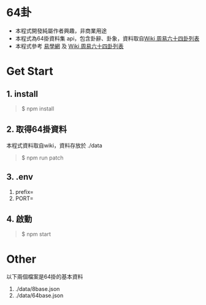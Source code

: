 64卦
===

* 本程式開發純屬作者興趣，非商業用途
* 本程式為64掛資料集 api，包含卦辭、卦象，資料取自[Wiki 周易六十四卦列表](https://zh.wikipedia.org/wiki/%E5%91%A8%E6%98%93%E5%85%AD%E5%8D%81%E5%9B%9B%E5%8D%A6%E5%88%97%E8%A1%A8)
* 本程式參考 [易學網](https://www.eee-learning.com/article/2076) 及 [Wiki 周易六十四卦列表](https://zh.wikipedia.org/wiki/%E5%91%A8%E6%98%93%E5%85%AD%E5%8D%81%E5%9B%9B%E5%8D%A6%E5%88%97%E8%A1%A8)

# Get Start

## 1. install

> $ npm install

## 2. 取得64掛資料

本程式資料取自wiki，資料存放於 ./data

> $ npm run patch

## 3. .env

1. prefix=
2. PORT=

## 4. 啟動

> $ npm start

# Other

以下兩個檔案是64掛的基本資料

1. ./data/8base.json
2. ./data/64base.json
